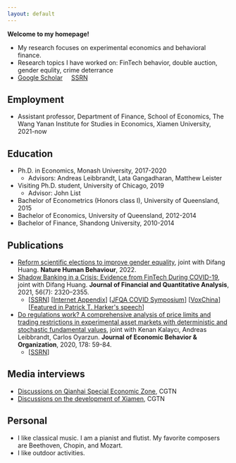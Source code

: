 ```yaml
---
layout: default
---
```


**Welcome to my homepage!** 
- My research focuses on experimental economics and behavioral finance. 
- Research topics I have worked on: FinTech behavior, double auction, gender equlity, crime deterrance
- [Google Scholar](https://scholar.google.com/citations?user=3MKaiOcAAAAJ&hl) &nbsp;&nbsp;&nbsp;   [SSRN](https://papers.ssrn.com/sol3/cf_dev/AbsByAuth.cfm?per_id=4260154)


## Employment
- Assistant professor, Department of Finance, School of Economics, The Wang Yanan Institute for Studies in Economics, Xiamen University, 2021-now


## Education
- Ph.D. in Economics, Monash University, 2017-2020
  - Advisors: Andreas Leibbrandt, Lata Gangadharan, Matthew Leister  
- Visiting Ph.D. student, University of Chicago, 2019
  - Advisor: John List
- Bachelor of Econometrics (Honors class I), University of Queensland, 2015
- Bachelor of Economics, University of Queensland, 2012-2014
- Bachelor of Finance, Shandong University, 2010-2014


## Publications
- [Reform scientific elections to improve gender equality](https://doi.org/10.1038/s41562-022-01322-w), joint with Difang Huang. **Nature Human Behaviour**, 2022.
- [Shadow Banking in a Crisis: Evidence from FinTech During COVID-19](https://doi.org/10.1017/S0022109021000430), joint with Difang Huang. **Journal of Financial and Quantitative Analysis**, 2021, 56(7): 2320–2355.
  - [[SSRN](https://papers.ssrn.com/sol3/papers.cfm?abstract_id=3734770)] [[Internet Appendix](https://drive.google.com/file/d/1xmnwf_dNR22ohyOeyFoZBCG_6OGv9Gvm/view?usp=sharing)] [[JFQA COVID Symposium](https://player.mediaamp.io/p/U8-EDC/x3q6FTruIMqL/embed/select/media/seU2G5zFXY7m?form=html)] [[VoxChina](http://voxchina.org/show-3-241.html)] [[Featured in Patrick T. Harker's speech](https://www.philadelphiafed.org/-/media/frbp/assets/institutional/speeches/harker/2022/08-03-22-fintech.pdf)]
- [Do regulations work? A comprehensive analysis of price limits and trading restrictions in experimental asset markets with deterministic and stochastic fundamental values](https://www.sciencedirect.com/science/article/pii/S016726812030233X), joint with Kenan Kalaycı, Andreas Leibbrandt, Carlos Oyarzun. **Journal of Economic Behavior & Organization**, 2020, 178: 59-84.
  - [[SSRN](https://papers.ssrn.com/sol3/papers.cfm?abstract_id=3916604)]

## Media interviews
- [Discussions on Qianhai Special Economic Zone](https://news.cgtn.com/news/2021-09-20/Expert-Shenzhen-s-Qianghai-offers-opportunities-for-HK-13Iyp1gpoGs/index.html), CGTN
- [Discussions on the development of Xiamen](https://m.weibo.cn/status/4716940611813977?wm=3333_2001&from=10BC293010&sourcetype=weixin), CGTN

## Personal
- I like classical music. I am a pianist and flutist. My favorite composers are Beethoven, Chopin, and Mozart.
- I like outdoor activities.

